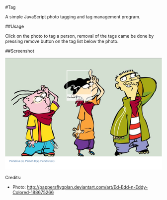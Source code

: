 #Tag

A simple JavaScript photo tagging and tag management program.

##Usage

Click on the photo to tag a person, removal of the tags came be done by pressing
remove button on the tag list below the photo.

##Screenshot

![Screenshot](/img/sc.png)


Credits: 

  * Photo: http://pappersflygplan.deviantart.com/art/Ed-Edd-n-Eddy-Colored-188675266